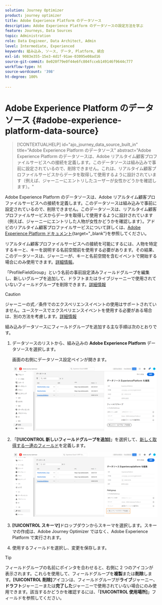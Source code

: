 ```yaml
---
solution: Journey Optimizer
product: journey optimizer
title: Adobe Experience Platform のデータソース
description: Adobe Experience Platform のデータソースの設定方法を学ぶ
feature: Journeys, Data Sources
topic: Administration
role: Data Engineer, Data Architect, Admin
level: Intermediate, Experienced
keywords: 組み込み, ソース, データ, Platform, 統合
exl-id: 9083e355-15e3-4d1f-91ae-03095e08ad16
source-git-commit: 8e020f79e0f44e6fc804fcceb149146f9644c777
workflow-type: ht
source-wordcount: '398'
ht-degree: 100%

---
```


# Adobe Experience Platform のデータソース {#adobe-experience-platform-data-source}

>[!CONTEXTUALHELP]
>id="ajo_journey_data_source_built_in"
>title="Adobe Experience Platform のデータソース"
>abstract="Adobe Experience Platform のデータソースは、Adobe リアルタイム顧客プロファイルサービスへの接続を定義します。このデータソースは組み込みで事前に設定されているので、削除できません。これは、リアルタイム顧客プロファイルサービスからデータを取得して使用するように設計されています（例えば、ジャーニーにエントリしたユーザーが女性かどうかを確認します）。"

Adobe Experience Platform のデータソースは、Adobe リアルタイム顧客プロファイルサービスへの接続を定義します。このデータソースは組み込みで事前に設定されているので、削除できません。このデータソースは、リアルタイム顧客プロファイルサービスからデータを取得して使用するように設計されています（例えば、ジャーニーにエントリした人物が女性かどうかを確認します）。アドビのリアルタイム顧客プロファイルサービスについて詳しくは、[Adobe Experience Platform ドキュメント](https://experienceleague.adobe.com/docs/experience-platform/profile/home.html?lang=ja){target="_blank"}を参照してください。

リアルタイム顧客プロファイルサービスへの接続を可能にするには、人物を特定するキーと、キーを説明する名前空間前を使用する必要があります。その結果、このデータソースは、ジャーニーが、キーと名前空間を含むイベントで開始する場合にのみ使用できます。[詳細情報](../building-journeys/journey.md)。

「ProfileFieldGroup」という名前の事前設定済みフィールドグループを編集し、新しいグループを追加して、ドラフトまたはライブジャーニーで使用されていないフィールドグループを削除できます。[詳細情報](../datasource/configure-data-sources.md#define-field-groups)


>[!CAUTION]
>
>ジャーニーの式／条件でのエクスペリエンスイベントの使用はサポートされていません。ユースケースでエクスペリエンスイベントを使用する必要がある場合は、別の方法を考慮します。[詳細情報](../building-journeys/exp-event-lookup.md)


組み込みデータソースにフィールドグループを追加する主な手順は次のとおりです。

1. データソースのリストから、組み込みの **Adobe Experience Platform** データソースを選択します。

   画面の右側にデータソース設定ペインが開きます。

   ![](assets/journey23.png)

1. 「**[!UICONTROL 新しいフィールドグループを追加]**」を選択して、[新しく取得する一連のフィールド](../datasource/configure-data-sources.md#define-field-groups)を定義します。

   ![](assets/journey24.png)

1. **[!UICONTROL スキーマ]**&#x200B;ドロップダウンからスキーマを選択します。スキーマの作成は、Adobe Journey Optimizer ではなく、Adobe Experience Platform で実行されます。
1. 使用するフィールドを選択し、変更を保存します。


>[!TIP]
>
>フィールドグループの名前にポインタを合わせると、右側に 2 つのアイコンが表示されます。これらを使用して、フィールドグループを&#x200B;**複製**&#x200B;または&#x200B;**削除**&#x200B;します。**[!UICONTROL 削除]**&#x200B;アイコンは、フィールドグループが&#x200B;**ライブ**&#x200B;ジャーニー、**ドラフト**&#x200B;ジャーニーまたは&#x200B;**完了した**&#x200B;ジャーニーで使用されていない場合にのみ使用できます。該当するかどうかを確認するには、「**[!UICONTROL 使用場所]**」フィールドを参照してください。
